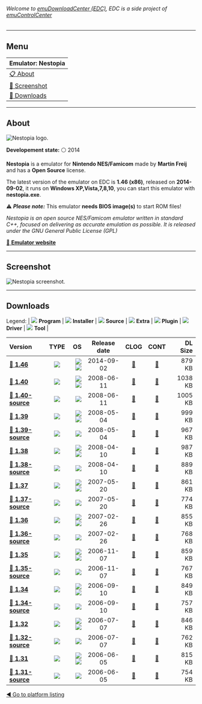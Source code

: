 ###### Welcome to [emuDownloadCenter (EDC)](https://github.com/PhoenixInteractiveNL/emuDownloadCenter/wiki/), EDC is a side project of [emuControlCenter](https://github.com/PhoenixInteractiveNL/emuControlCenter/wiki/)
***
## Menu
| **Emulator: Nestopia** |
|:---------|
| [:clipboard: About](#about) |
| [:sunrise: Screenshot](#screenshot) |
| [:floppy_disk: Downloads](#downloads) |
***
## About
![](https://github.com/PhoenixInteractiveNL/emuDownloadCenter/wiki/images_emulator/nestopia_logo_200.jpg "Nestopia logo.")

**Developement state:** :white_circle: 2014

**Nestopia** is a emulator for **Nintendo NES/Famicom** made by **Martin Freij** and has a **Open Source** license.

The latest version of the emulator on EDC is **1.46 (x86)**, released on **2014-09-02**, it runs on **Windows XP,Vista,7,8,10**, you can start this emulator with **nestopia.exe**.

:warning: _**Please note:**_ This emulator **needs BIOS image(s)** to start ROM files!

_Nestopia is an open source NES/Famicom emulator written in standard C++, focused on delivering as accurate emulation as possible. It is released under the GNU General Public License (GPL)_

[:link: **Emulator website**](http://nestopia.sourceforge.net/)
***
## Screenshot
![](https://raw.githubusercontent.com/PhoenixInteractiveNL/emuDownloadCenter/master/hooks/nestopia/emulator_screen_01.jpg "Nestopia screenshot.")
***
## Downloads
Legend: | 
![](https://raw.githubusercontent.com/wiki/PhoenixInteractiveNL/emuDownloadCenter/images_misc/icon_program_24.png) **Program** | 
![](https://raw.githubusercontent.com/wiki/PhoenixInteractiveNL/emuDownloadCenter/images_misc/icon_installer_24.png) **Installer** | 
![](https://raw.githubusercontent.com/wiki/PhoenixInteractiveNL/emuDownloadCenter/images_misc/icon_source_code_24.png) **Source** | 
![](https://raw.githubusercontent.com/wiki/PhoenixInteractiveNL/emuDownloadCenter/images_misc/icon_extra_24.png) **Extra** | 
![](https://raw.githubusercontent.com/wiki/PhoenixInteractiveNL/emuDownloadCenter/images_misc/icon_plugin_24.png) **Plugin** | 
![](https://raw.githubusercontent.com/wiki/PhoenixInteractiveNL/emuDownloadCenter/images_misc/icon_driver_24.png) **Driver** | 
![](https://raw.githubusercontent.com/wiki/PhoenixInteractiveNL/emuDownloadCenter/images_misc/icon_tool_24.png) **Tool** | 
 
| Version | TYPE | OS | Release date | CLOG | CONT | DL Size |
|:--------|:----:|---:|:------------:|:----:|:----:|--------:|
| [:floppy_disk: **1.46**](https://github.com/PhoenixInteractiveNL/edc-repo0001/raw/master/nestopia/1.46.7z) | ![](https://raw.githubusercontent.com/wiki/PhoenixInteractiveNL/emuDownloadCenter/images_misc/icon_program_24.png) | ![](https://raw.githubusercontent.com/wiki/PhoenixInteractiveNL/emuDownloadCenter/images_misc/logo_windows_24.png)![](https://raw.githubusercontent.com/wiki/PhoenixInteractiveNL/emuDownloadCenter/images_misc/icon_32-bit_24.png) | 2014-09-02 | [:page_facing_up:](https://github.com/PhoenixInteractiveNL/edc-repo0001/blob/master/nestopia/1.46_changelog.txt) | [:mag_right:](https://github.com/PhoenixInteractiveNL/edc-repo0001/blob/master/nestopia/1.46_contents.txt) | 879 KB |
| [:floppy_disk: **1.40**](https://github.com/PhoenixInteractiveNL/edc-repo0001/raw/master/nestopia/1.40.7z) | ![](https://raw.githubusercontent.com/wiki/PhoenixInteractiveNL/emuDownloadCenter/images_misc/icon_program_24.png) | ![](https://raw.githubusercontent.com/wiki/PhoenixInteractiveNL/emuDownloadCenter/images_misc/logo_windows_24.png)![](https://raw.githubusercontent.com/wiki/PhoenixInteractiveNL/emuDownloadCenter/images_misc/icon_32-bit_24.png) | 2008-06-11 | [:page_facing_up:](https://github.com/PhoenixInteractiveNL/edc-repo0001/blob/master/nestopia/1.40_changelog.txt) | [:mag_right:](https://github.com/PhoenixInteractiveNL/edc-repo0001/blob/master/nestopia/1.40_contents.txt) | 1038 KB |
| [:floppy_disk: **1.40-source**](https://github.com/PhoenixInteractiveNL/edc-repo0001/raw/master/nestopia/1.40-source.7z) | ![](https://raw.githubusercontent.com/wiki/PhoenixInteractiveNL/emuDownloadCenter/images_misc/icon_source_code_24.png) | ![](https://raw.githubusercontent.com/wiki/PhoenixInteractiveNL/emuDownloadCenter/images_misc/icon_32-bit_24.png) | 2008-06-11 | [:page_facing_up:](https://github.com/PhoenixInteractiveNL/edc-repo0001/blob/master/nestopia/1.40-source_changelog.txt) | [:mag_right:](https://github.com/PhoenixInteractiveNL/edc-repo0001/blob/master/nestopia/1.40-source_contents.txt) | 1005 KB |
| [:floppy_disk: **1.39**](https://github.com/PhoenixInteractiveNL/edc-repo0001/raw/master/nestopia/1.39.7z) | ![](https://raw.githubusercontent.com/wiki/PhoenixInteractiveNL/emuDownloadCenter/images_misc/icon_program_24.png) | ![](https://raw.githubusercontent.com/wiki/PhoenixInteractiveNL/emuDownloadCenter/images_misc/logo_windows_24.png)![](https://raw.githubusercontent.com/wiki/PhoenixInteractiveNL/emuDownloadCenter/images_misc/icon_32-bit_24.png) | 2008-05-04 | [:page_facing_up:](https://github.com/PhoenixInteractiveNL/edc-repo0001/blob/master/nestopia/1.39_changelog.txt) | [:mag_right:](https://github.com/PhoenixInteractiveNL/edc-repo0001/blob/master/nestopia/1.39_contents.txt) | 999 KB |
| [:floppy_disk: **1.39-source**](https://github.com/PhoenixInteractiveNL/edc-repo0001/raw/master/nestopia/1.39-source.7z) | ![](https://raw.githubusercontent.com/wiki/PhoenixInteractiveNL/emuDownloadCenter/images_misc/icon_source_code_24.png) | ![](https://raw.githubusercontent.com/wiki/PhoenixInteractiveNL/emuDownloadCenter/images_misc/icon_32-bit_24.png) | 2008-05-04 | [:page_facing_up:](https://github.com/PhoenixInteractiveNL/edc-repo0001/blob/master/nestopia/1.39-source_changelog.txt) | [:mag_right:](https://github.com/PhoenixInteractiveNL/edc-repo0001/blob/master/nestopia/1.39-source_contents.txt) | 967 KB |
| [:floppy_disk: **1.38**](https://github.com/PhoenixInteractiveNL/edc-repo0001/raw/master/nestopia/1.38.7z) | ![](https://raw.githubusercontent.com/wiki/PhoenixInteractiveNL/emuDownloadCenter/images_misc/icon_program_24.png) | ![](https://raw.githubusercontent.com/wiki/PhoenixInteractiveNL/emuDownloadCenter/images_misc/logo_windows_24.png)![](https://raw.githubusercontent.com/wiki/PhoenixInteractiveNL/emuDownloadCenter/images_misc/icon_32-bit_24.png) | 2008-04-10 | [:page_facing_up:](https://github.com/PhoenixInteractiveNL/edc-repo0001/blob/master/nestopia/1.38_changelog.txt) | [:mag_right:](https://github.com/PhoenixInteractiveNL/edc-repo0001/blob/master/nestopia/1.38_contents.txt) | 987 KB |
| [:floppy_disk: **1.38-source**](https://github.com/PhoenixInteractiveNL/edc-repo0001/raw/master/nestopia/1.38-source.7z) | ![](https://raw.githubusercontent.com/wiki/PhoenixInteractiveNL/emuDownloadCenter/images_misc/icon_source_code_24.png) | ![](https://raw.githubusercontent.com/wiki/PhoenixInteractiveNL/emuDownloadCenter/images_misc/icon_32-bit_24.png) | 2008-04-10 | [:page_facing_up:](https://github.com/PhoenixInteractiveNL/edc-repo0001/blob/master/nestopia/1.38-source_changelog.txt) | [:mag_right:](https://github.com/PhoenixInteractiveNL/edc-repo0001/blob/master/nestopia/1.38-source_contents.txt) | 889 KB |
| [:floppy_disk: **1.37**](https://github.com/PhoenixInteractiveNL/edc-repo0001/raw/master/nestopia/1.37.7z) | ![](https://raw.githubusercontent.com/wiki/PhoenixInteractiveNL/emuDownloadCenter/images_misc/icon_program_24.png) | ![](https://raw.githubusercontent.com/wiki/PhoenixInteractiveNL/emuDownloadCenter/images_misc/logo_windows_24.png)![](https://raw.githubusercontent.com/wiki/PhoenixInteractiveNL/emuDownloadCenter/images_misc/icon_32-bit_24.png) | 2007-05-20 | [:page_facing_up:](https://github.com/PhoenixInteractiveNL/edc-repo0001/blob/master/nestopia/1.37_changelog.txt) | [:mag_right:](https://github.com/PhoenixInteractiveNL/edc-repo0001/blob/master/nestopia/1.37_contents.txt) | 861 KB |
| [:floppy_disk: **1.37-source**](https://github.com/PhoenixInteractiveNL/edc-repo0001/raw/master/nestopia/1.37-source.7z) | ![](https://raw.githubusercontent.com/wiki/PhoenixInteractiveNL/emuDownloadCenter/images_misc/icon_source_code_24.png) | ![](https://raw.githubusercontent.com/wiki/PhoenixInteractiveNL/emuDownloadCenter/images_misc/icon_32-bit_24.png) | 2007-05-20 | [:page_facing_up:](https://github.com/PhoenixInteractiveNL/edc-repo0001/blob/master/nestopia/1.37-source_changelog.txt) | [:mag_right:](https://github.com/PhoenixInteractiveNL/edc-repo0001/blob/master/nestopia/1.37-source_contents.txt) | 774 KB |
| [:floppy_disk: **1.36**](https://github.com/PhoenixInteractiveNL/edc-repo0001/raw/master/nestopia/1.36.7z) | ![](https://raw.githubusercontent.com/wiki/PhoenixInteractiveNL/emuDownloadCenter/images_misc/icon_program_24.png) | ![](https://raw.githubusercontent.com/wiki/PhoenixInteractiveNL/emuDownloadCenter/images_misc/logo_windows_24.png)![](https://raw.githubusercontent.com/wiki/PhoenixInteractiveNL/emuDownloadCenter/images_misc/icon_32-bit_24.png) | 2007-02-26 | [:page_facing_up:](https://github.com/PhoenixInteractiveNL/edc-repo0001/blob/master/nestopia/1.36_changelog.txt) | [:mag_right:](https://github.com/PhoenixInteractiveNL/edc-repo0001/blob/master/nestopia/1.36_contents.txt) | 855 KB |
| [:floppy_disk: **1.36-source**](https://github.com/PhoenixInteractiveNL/edc-repo0001/raw/master/nestopia/1.36-source.7z) | ![](https://raw.githubusercontent.com/wiki/PhoenixInteractiveNL/emuDownloadCenter/images_misc/icon_source_code_24.png) | ![](https://raw.githubusercontent.com/wiki/PhoenixInteractiveNL/emuDownloadCenter/images_misc/icon_32-bit_24.png) | 2007-02-26 | [:page_facing_up:](https://github.com/PhoenixInteractiveNL/edc-repo0001/blob/master/nestopia/1.36-source_changelog.txt) | [:mag_right:](https://github.com/PhoenixInteractiveNL/edc-repo0001/blob/master/nestopia/1.36-source_contents.txt) | 768 KB |
| [:floppy_disk: **1.35**](https://github.com/PhoenixInteractiveNL/edc-repo0001/raw/master/nestopia/1.35.7z) | ![](https://raw.githubusercontent.com/wiki/PhoenixInteractiveNL/emuDownloadCenter/images_misc/icon_program_24.png) | ![](https://raw.githubusercontent.com/wiki/PhoenixInteractiveNL/emuDownloadCenter/images_misc/logo_windows_24.png)![](https://raw.githubusercontent.com/wiki/PhoenixInteractiveNL/emuDownloadCenter/images_misc/icon_32-bit_24.png) | 2006-11-07 | [:page_facing_up:](https://github.com/PhoenixInteractiveNL/edc-repo0001/blob/master/nestopia/1.35_changelog.txt) | [:mag_right:](https://github.com/PhoenixInteractiveNL/edc-repo0001/blob/master/nestopia/1.35_contents.txt) | 859 KB |
| [:floppy_disk: **1.35-source**](https://github.com/PhoenixInteractiveNL/edc-repo0001/raw/master/nestopia/1.35-source.7z) | ![](https://raw.githubusercontent.com/wiki/PhoenixInteractiveNL/emuDownloadCenter/images_misc/icon_source_code_24.png) | ![](https://raw.githubusercontent.com/wiki/PhoenixInteractiveNL/emuDownloadCenter/images_misc/icon_32-bit_24.png) | 2006-11-07 | [:page_facing_up:](https://github.com/PhoenixInteractiveNL/edc-repo0001/blob/master/nestopia/1.35-source_changelog.txt) | [:mag_right:](https://github.com/PhoenixInteractiveNL/edc-repo0001/blob/master/nestopia/1.35-source_contents.txt) | 767 KB |
| [:floppy_disk: **1.34**](https://github.com/PhoenixInteractiveNL/edc-repo0001/raw/master/nestopia/1.34.7z) | ![](https://raw.githubusercontent.com/wiki/PhoenixInteractiveNL/emuDownloadCenter/images_misc/icon_program_24.png) | ![](https://raw.githubusercontent.com/wiki/PhoenixInteractiveNL/emuDownloadCenter/images_misc/logo_windows_24.png)![](https://raw.githubusercontent.com/wiki/PhoenixInteractiveNL/emuDownloadCenter/images_misc/icon_32-bit_24.png) | 2006-09-10 | [:page_facing_up:](https://github.com/PhoenixInteractiveNL/edc-repo0001/blob/master/nestopia/1.34_changelog.txt) | [:mag_right:](https://github.com/PhoenixInteractiveNL/edc-repo0001/blob/master/nestopia/1.34_contents.txt) | 849 KB |
| [:floppy_disk: **1.34-source**](https://github.com/PhoenixInteractiveNL/edc-repo0001/raw/master/nestopia/1.34-source.7z) | ![](https://raw.githubusercontent.com/wiki/PhoenixInteractiveNL/emuDownloadCenter/images_misc/icon_source_code_24.png) | ![](https://raw.githubusercontent.com/wiki/PhoenixInteractiveNL/emuDownloadCenter/images_misc/icon_32-bit_24.png) | 2006-09-10 | [:page_facing_up:](https://github.com/PhoenixInteractiveNL/edc-repo0001/blob/master/nestopia/1.34-source_changelog.txt) | [:mag_right:](https://github.com/PhoenixInteractiveNL/edc-repo0001/blob/master/nestopia/1.34-source_contents.txt) | 757 KB |
| [:floppy_disk: **1.32**](https://github.com/PhoenixInteractiveNL/edc-repo0001/raw/master/nestopia/1.32.7z) | ![](https://raw.githubusercontent.com/wiki/PhoenixInteractiveNL/emuDownloadCenter/images_misc/icon_program_24.png) | ![](https://raw.githubusercontent.com/wiki/PhoenixInteractiveNL/emuDownloadCenter/images_misc/logo_windows_24.png)![](https://raw.githubusercontent.com/wiki/PhoenixInteractiveNL/emuDownloadCenter/images_misc/icon_32-bit_24.png) | 2006-07-07 | [:page_facing_up:](https://github.com/PhoenixInteractiveNL/edc-repo0001/blob/master/nestopia/1.32_changelog.txt) | [:mag_right:](https://github.com/PhoenixInteractiveNL/edc-repo0001/blob/master/nestopia/1.32_contents.txt) | 846 KB |
| [:floppy_disk: **1.32-source**](https://github.com/PhoenixInteractiveNL/edc-repo0001/raw/master/nestopia/1.32-source.7z) | ![](https://raw.githubusercontent.com/wiki/PhoenixInteractiveNL/emuDownloadCenter/images_misc/icon_source_code_24.png) | ![](https://raw.githubusercontent.com/wiki/PhoenixInteractiveNL/emuDownloadCenter/images_misc/icon_32-bit_24.png) | 2006-07-07 | [:page_facing_up:](https://github.com/PhoenixInteractiveNL/edc-repo0001/blob/master/nestopia/1.32-source_changelog.txt) | [:mag_right:](https://github.com/PhoenixInteractiveNL/edc-repo0001/blob/master/nestopia/1.32-source_contents.txt) | 762 KB |
| [:floppy_disk: **1.31**](https://github.com/PhoenixInteractiveNL/edc-repo0001/raw/master/nestopia/1.31.7z) | ![](https://raw.githubusercontent.com/wiki/PhoenixInteractiveNL/emuDownloadCenter/images_misc/icon_program_24.png) | ![](https://raw.githubusercontent.com/wiki/PhoenixInteractiveNL/emuDownloadCenter/images_misc/logo_windows_24.png)![](https://raw.githubusercontent.com/wiki/PhoenixInteractiveNL/emuDownloadCenter/images_misc/icon_32-bit_24.png) | 2006-06-05 | [:page_facing_up:](https://github.com/PhoenixInteractiveNL/edc-repo0001/blob/master/nestopia/1.31_changelog.txt) | [:mag_right:](https://github.com/PhoenixInteractiveNL/edc-repo0001/blob/master/nestopia/1.31_contents.txt) | 815 KB |
| [:floppy_disk: **1.31-source**](https://github.com/PhoenixInteractiveNL/edc-repo0001/raw/master/nestopia/1.31-source.7z) | ![](https://raw.githubusercontent.com/wiki/PhoenixInteractiveNL/emuDownloadCenter/images_misc/icon_source_code_24.png) | ![](https://raw.githubusercontent.com/wiki/PhoenixInteractiveNL/emuDownloadCenter/images_misc/icon_32-bit_24.png) | 2006-06-05 | [:page_facing_up:](https://github.com/PhoenixInteractiveNL/edc-repo0001/blob/master/nestopia/1.31-source_changelog.txt) | [:mag_right:](https://github.com/PhoenixInteractiveNL/edc-repo0001/blob/master/nestopia/1.31-source_contents.txt) | 754 KB |

[:arrow_backward: Go to platform listing](https://github.com/PhoenixInteractiveNL/emuDownloadCenter/wiki/EDC-Platform-List)
